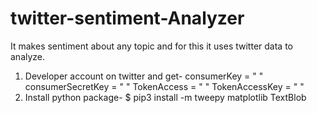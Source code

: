# twitter-sentiment-Analyzer
  It makes sentiment about any topic and for this it uses twitter data to analyze. 
1. Developer account on twitter and get-
   consumerKey = " "
   consumerSecretKey = " "
   TokenAccess = " " 
   TokenAccessKey = " "
2. Install python package-
   $ pip3 install -m tweepy matplotlib TextBlob
